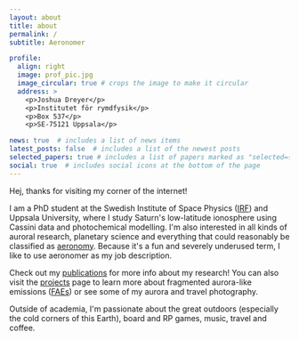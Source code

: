 ```yaml
---
layout: about
title: about
permalink: /
subtitle: Aeronomer

profile:
  align: right
  image: prof_pic.jpg
  image_circular: true # crops the image to make it circular
  address: >
    <p>Joshua Dreyer</p>
    <p>Institutet för rymdfysik</p>
    <p>Box 537</p>
    <p>SE-75121 Uppsala</p>

news: true  # includes a list of news items
latest_posts: false  # includes a list of the newest posts
selected_papers: true # includes a list of papers marked as "selected={true}"
social: true  # includes social icons at the bottom of the page
---
```


Hej, thanks for visiting my corner of the internet! 

I am a PhD student at the Swedish Institute of Space Physics (<a href='https://www.irf.se/sv/kontakt/kontakt-uppsala/'>IRF</a>) and Uppsala University, where I study Saturn's low-latitude ionosphere using Cassini data and photochemical modelling. I'm also interested in all kinds of auroral research, planetary science and everything that could reasonably be classified as <a href='https://en.wikipedia.org/wiki/Aeronomy'>aeronomy</a>. Because it's a fun and severely underused term, I like to use aeronomer as my job description.

Check out my <a href='{{ site.baseurl }}/publications/'>publications</a> for more info about my research! You can also visit the <a href='{{ site.baseurl }}/projects/'>projects</a> page to learn more about fragmented aurora-like emissions (<a href='{{ site.baseurl }}/projects/FAEs/'>FAEs</a>) or see some of my aurora and travel photography. 

Outside of academia, I'm passionate about the great outdoors (especially the cold corners of this Earth), board and RP games, music, travel and coffee.
